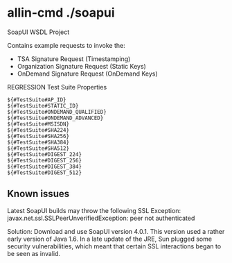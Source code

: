 allin-cmd ./soapui
==================

SoapUI WSDL Project

Contains example requests to invoke the:
* TSA Signature Request (Timestamping)
* Organization Signature Request (Static Keys)
* OnDemand Signature Request (OnDemand Keys)

REGRESSION Test Suite Properties
```
${#TestSuite#AP_ID}
${#TestSuite#STATIC_ID}
${#TestSuite#ONDEMAND_QUALIFIED}
${#TestSuite#ONDEMAND_ADVANCED}
${#TestSuite#MSISDN}
${#TestSuite#SHA224}
${#TestSuite#SHA256}
${#TestSuite#SHA384}
${#TestSuite#SHA512}
${#TestSuite#DIGEST_224}
${#TestSuite#DIGEST_256}
${#TestSuite#DIGEST_384}
${#TestSuite#DIGEST_512}
```

## Known issues

Latest SoapUI builds may throw the following SSL Exception:
javax.net.ssl.SSLPeerUnverifiedException: peer not authenticated

Solution: Download and use SoapUI version 4.0.1. This version used a rather early version of Java 1.6. In a late update of the JRE, Sun plugged some security vulnerabilities, which meant that certain SSL interactions began to be seen as invalid.
